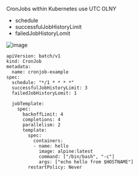 CronJobs within Kubernetes use UTC OLNY

* schedule
* successfulJobHistoryLimit
* failedJobHistoryLomit

  

![image](https://github.com/user-attachments/assets/c7f9b2dd-2d23-497b-8ad4-99bfb4ce1368)

```
apiVersion: batch/v1
kind: CronJob
metadata:
  name: cronjob-example
spec:
  schedule: "*/1 * * * *"
  successfulJobHistoryLimit: 3
  failedJobHistoryLomit: 1

  jobTemplate:
    spec:
      backoffLimit: 4
      completions: 4
      parallelism: 2
      template:
        spec:
          containers:
          - name: hello
            image: alpine:latest
            command: ["/bin/bash", "-c"]
            args: ["echo hello from $HOSTNAME"]
        restartPolicy: Never
      
```


